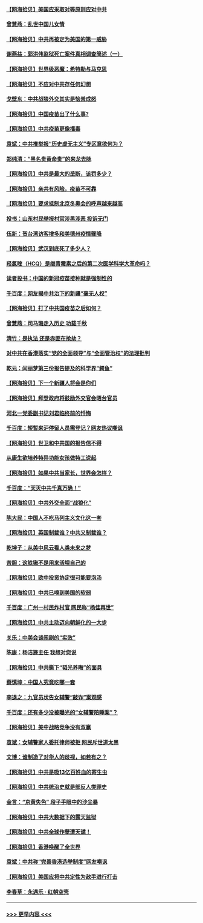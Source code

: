 #### [【网海拾贝】美国应采取对等原则应对中共](../pages/nsc993/n12889176.md?t=04192001) 
#### [曾慧燕：乱世中国儿女情](../pages/nsc993/n12887931.md?t=04192001) 
#### [【网海拾贝】中共再被定为美国的第一威胁](../pages/nsc993/n12887580.md?t=04192001) 
#### [谢燕益：郭洪伟监狱死亡案件真相调查简述（一）](../pages/nsc993/n12885648.md?t=04192001) 
#### [【网海拾贝】世界级恶魔：希特勒与马克思](../pages/nsc993/n12884062.md?t=04192001) 
#### [【网海拾贝】不应对中共存任何幻想](../pages/nsc993/n12881460.md?t=04192001) 
#### [戈壁东：中共战狼外交其实是恼羞成怒](../pages/nsc993/n12880392.md?t=04192001) 
#### [【网海拾贝】中国疫苗出了什么事?](../pages/nsc993/n12879124.md?t=04192001) 
#### [【网海拾贝】中共疫苗更像播毒](../pages/nsc993/n12876631.md?t=04192001) 
#### [袁斌：中共推举报“历史虚无主义”专区意欲何为？](../pages/nsc993/n12876530.md?t=04192001) 
#### [郑纯清：“黑名贵黄命贵”的来龙去脉](../pages/nsc993/n12875589.md?t=04192001) 
#### [【网海拾贝】中共是最大的垄断，该罚多少？](../pages/nsc993/n12874006.md?t=04192001) 
#### [【网海拾贝】亲共有风险，疫苗不可靠](../pages/nsc993/n12872224.md?t=04192001) 
#### [【网海拾贝】要求抵制北京冬奥会的呼声越来越高](../pages/nsc993/n12868962.md?t=04192001) 
#### [投书：山东村民举报村官涉黑涉恶 投诉无门](../pages/nsc993/n12869726.md?t=04192001) 
#### [伍新：贺台湾访客增多和美德州疫情骤降](../pages/nsc993/n12865651.md?t=04192001) 
#### [【网海拾贝】武汉到底死了多少人？](../pages/nsc993/n12863707.md?t=04192001) 
#### [羟氯喹（HCQ）是继青霉素之后的第二次医学科学大革命吗？](../pages/nsc993/n12638564.md?t=04192001) 
#### [读者投书：中国的新冠疫苗接种就是强制性的](../pages/nsc993/n12859932.md?t=04192001) 
#### [千百度：网友揭中共治下的新疆“毫无人权”](../pages/nsc993/n12858385.md?t=04192001) 
#### [【网海拾贝】打了中共国疫苗之后如何？](../pages/nsc993/n12857866.md?t=04192001) 
#### [曾慧燕：司马璐走入历史 功载千秋](../pages/nsc993/n12856996.md?t=04192001) 
#### [清竹：是执法 还是赤匪在抢劫？](../pages/nsc993/n12856952.md?t=04192001) 
#### [对中共在香港落实“党的全面领导”与“全面管治权”的法理批判](../pages/nsc993/n12856929.md?t=04192001) 
#### [乾元：闫丽梦第三份报告提及的科学界“鳄鱼”](../pages/nsc993/n12855985.md?t=04192001) 
#### [【网海拾贝】下一个新疆人将会是你们](../pages/nsc993/n12855864.md?t=04192001) 
#### [【网海拾贝】拜登政府将鼓励外交官会晤台官员](../pages/nsc993/n12853615.md?t=04192001) 
#### [河北一党委副书记刘君临终前的忏悔](../pages/nsc993/n12849420.md?t=04192001) 
#### [千百度：短暂来沪停留人员需登记？网友热议嘲讽](../pages/nsc993/n12853497.md?t=04192001) 
#### [【网海拾贝】世卫和中共国的报告信不得](../pages/nsc993/n12850902.md?t=04192001) 
#### [从康生欲培养特异功能女孩做特工说起](../pages/nsc993/n12849289.md?t=04192001) 
#### [【网海拾贝】如果中共当家长，世界会怎样？](../pages/nsc993/n12848436.md?t=04192001) 
#### [千百度：“天灭中共千真万确！”](../pages/nsc993/n12845659.md?t=04192001) 
#### [【网海拾贝】中共外交全面“战狼化”](../pages/nsc993/n12845607.md?t=04192001) 
#### [陈大民：中国人不吃马列主义文化这一套](../pages/nsc993/n12842496.md?t=04192001) 
#### [【网海拾贝】英国制裁谁？中共又制裁谁？](../pages/nsc993/n12840909.md?t=04192001) 
#### [乾坤子：从美中风云看人类未来之梦](../pages/nsc993/n12840590.md?t=04192001) 
#### [苦胆：这铁锹不是用来活埋自己的](../pages/nsc993/n12839512.md?t=04192001) 
#### [【网海拾贝】欧中投资协定很可能要泡汤](../pages/nsc993/n12835122.md?t=04192001) 
#### [【网海拾贝】中共已嗅到美国的软弱](../pages/nsc993/n12832411.md?t=04192001) 
#### [千百度：广州一村民炸村官 网民称“杨佳再世”](../pages/nsc993/n12832380.md?t=04192001) 
#### [【网海拾贝】中共主动迈向朝鲜化的一大步](../pages/nsc993/n12829887.md?t=04192001) 
#### [关乐：中美会谈闹剧的“实效”](../pages/nsc993/n12826698.md?t=04192001) 
#### [陈康：杨洁篪主任  我想对您说](../pages/nsc993/n12826609.md?t=04192001) 
#### [【网海拾贝】中共撕下“韬光养晦”的面具](../pages/nsc993/n12826459.md?t=04192001) 
#### [蔡慎坤：中国人究竟吃哪一套](../pages/nsc993/n12826010.md?t=04192001) 
#### [李退之：九官员状告女辅警“敲诈”案观感](../pages/nsc993/n12823984.md?t=04192001) 
#### [千百度：还有多少没被曝光的“女辅警陪睡案”？](../pages/nsc993/n12822136.md?t=04192001) 
#### [【网海拾贝】美中战略竞争没有双赢](../pages/nsc993/n12822105.md?t=04192001) 
#### [袁斌：女辅警家人委托律师被拒 网民斥世道太黑](../pages/nsc993/n12822004.md?t=04192001) 
#### [文博：谁制造了对华人的歧视，如若有之？](../pages/nsc993/n12821635.md?t=04192001) 
#### [【网海拾贝】中共是吸13亿百姓血的寄生虫](../pages/nsc993/n12819191.md?t=04192001) 
#### [【网海拾贝】中共统治史就是部反人类罪史](../pages/nsc993/n12816738.md?t=04192001) 
#### [金言：“京黄失色” 段子手眼中的沙尘暴](../pages/nsc993/n12815700.md?t=04192001) 
#### [【网海拾贝】中共大数据下的露天监狱](../pages/nsc993/n12811075.md?t=04192001) 
#### [【网海拾贝】中共全球作孽遭天谴！](../pages/nsc993/n12810258.md?t=04192001) 
#### [【网海拾贝】香港唤醒了全世界](../pages/nsc993/n12809100.md?t=04192001) 
#### [袁斌：中共称“完善香港选举制度”网友嘲讽](../pages/nsc993/n12808994.md?t=04192001) 
#### [【网海拾贝】美国应将中共定性为敌手进行打击](../pages/nsc993/n12806870.md?t=04192001) 
#### [李春草：永遇乐 · 红朝空壳](../pages/nsc993/n12805365.md?t=04192001) 

----
#### [ >>> 更早内容 <<< ](../indexes/nsc993-earlier.md)
